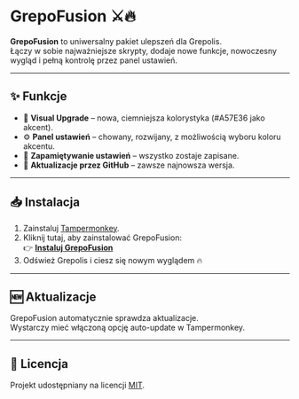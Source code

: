 # GrepoFusion ⚔️🔥

**GrepoFusion** to uniwersalny pakiet ulepszeń dla Grepolis.  
Łączy w sobie najważniejsze skrypty, dodaje nowe funkcje, nowoczesny wygląd i pełną kontrolę przez panel ustawień.

---

## ✨ Funkcje
- 🎨 **Visual Upgrade** – nowa, ciemniejsza kolorystyka (#A57E36 jako akcent).
- ⚙️ **Panel ustawień** – chowany, rozwijany, z możliwością wyboru koloru akcentu.
- 💾 **Zapamiętywanie ustawień** – wszystko zostaje zapisane.
- 🚀 **Aktualizacje przez GitHub** – zawsze najnowsza wersja.

---

## 📥 Instalacja
1. Zainstaluj [Tampermonkey](https://www.tampermonkey.net/).
2. Kliknij tutaj, aby zainstalować GrepoFusion:  
   👉 [**Instaluj GrepoFusion**](https://raw.githubusercontent.com/TwojeRepo/GrepoFusion/main/dist/grepofusion.user.js)
3. Odśwież Grepolis i ciesz się nowym wyglądem 🔥

---

## 🆕 Aktualizacje
GrepoFusion automatycznie sprawdza aktualizacje.  
Wystarczy mieć włączoną opcję auto-update w Tampermonkey.

---

## 📜 Licencja
Projekt udostępniany na licencji [MIT](LICENSE).

